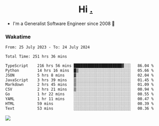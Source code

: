 <h1 align="center">Hi <a href="https://www.hackerrank.com/erasmosaraujo">.</a></h1>
 
- I'm a Generalist Software Engineer  since 2008 🚀
<!--  
<p align="left">
  <a href="https://github.com/erasmosoares/github-readme-stats">
    <img
      align="center"
      src="https://github-readme-stats.vercel.app/api/top-langs/?username=erasmosoares&theme=radical&layout=compact"
    />
  </a>
  <a href="https://github.com/erasmosoares/github-readme-stats">
    [![Harlok's WakaTime stats](https://github-readme-stats.vercel.app/api/wakatime?username=ffflabs)](https://github.com/anuraghazra/github-readme-stats)
  </a>
</p>

<!--
 ### Repo 
 
<p align="left">
 <a href="https://github.com/erasmosoares/github-readme-stats">
    <img
      align="center"
      height="165"
      src="https://github-readme-stats.vercel.app/api/pin?username=erasmosoares&repo=sample-node&title_color=fff&icon_color=f9f9f9&text_color=9f9f9f&bg_color=151515"
    />
  </a>
  <a href="https://github.com/erasmosoares/github-readme-stats">
    <img
      align="center"
      height="165"
      src="https://github-readme-stats.vercel.app/api/pin?username=erasmosoares&repo=sample-node&title_color=fff&icon_color=f9f9f9&text_color=9f9f9f&bg_color=151515"
    />
  </a>
</p>
-->

 ### Wakatime 

<!--START_SECTION:waka-->

```txt
From: 25 July 2023 - To: 24 July 2024

Total Time: 251 hrs 36 mins

TypeScript    216 hrs 56 mins █████████████████████▓░░░   86.04 %
Python        14 hrs 16 mins  █▒░░░░░░░░░░░░░░░░░░░░░░░   05.66 %
JSON          5 hrs 8 mins    ▓░░░░░░░░░░░░░░░░░░░░░░░░   02.04 %
JavaScript    3 hrs 39 mins   ▒░░░░░░░░░░░░░░░░░░░░░░░░   01.45 %
Markdown      2 hrs 45 mins   ▒░░░░░░░░░░░░░░░░░░░░░░░░   01.09 %
CSV           2 hrs 21 mins   ▒░░░░░░░░░░░░░░░░░░░░░░░░   00.94 %
Go            1 hr 22 mins    ░░░░░░░░░░░░░░░░░░░░░░░░░   00.55 %
YAML          1 hr 11 mins    ░░░░░░░░░░░░░░░░░░░░░░░░░   00.47 %
HTML          59 mins         ░░░░░░░░░░░░░░░░░░░░░░░░░   00.39 %
Text          53 mins         ░░░░░░░░░░░░░░░░░░░░░░░░░   00.36 %
```

<!--END_SECTION:waka-->

![](https://komarev.com/ghpvc/?username=erasmosoares&color=brightgreen)
